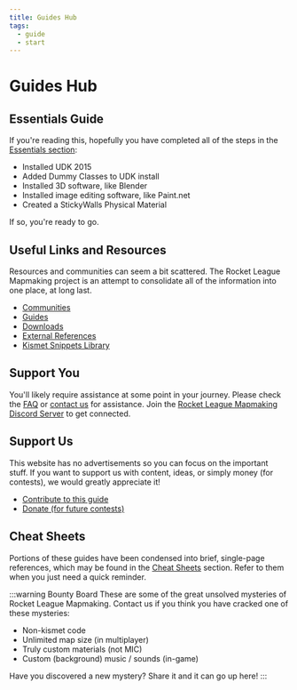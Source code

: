 ```yaml
---
title: Guides Hub
tags:
  - guide
  - start
---
```

# Guides Hub

## Essentials Guide

If you're reading this, hopefully you have completed all of the steps in the [Essentials section](../essential/index.html):

* Installed UDK 2015
* Added Dummy Classes to UDK install
* Installed 3D software, like Blender
* Installed image editing software, like Paint.net
* Created a StickyWalls Physical Material

If so, you're ready to go.

## Useful Links and Resources

Resources and communities can seem a bit scattered. The Rocket League Mapmaking project is an attempt to consolidate all of the information into one place, at long last.

* [Communities](../resources/modding_network)
* [Guides](../resources/guides)
* [Downloads](../resources/downloads)
* [External References](../resources/references)
* [Kismet Snippets Library](https://github.com/RocketLeagueMapmaking/Kismet)

## Support You

You'll likely require assistance at some point in your journey. Please check the [FAQ](../faq) or [contact us](../more/contact) for assistance. Join the [Rocket League Mapmaking Discord Server](https://discord.gg/PWu3ZWa) to get connected.

## Support Us

This website has no advertisements so you can focus on the important stuff. If you want to support us with content, ideas, or simply money (for contests), we would greatly appreciate it!
* [Contribute to this guide](../more/contribute.html#this-guide)
* [Donate (for future contests)](../more/contribute.html#financial-contribution)

## Cheat Sheets
Portions of these guides have been condensed into brief, single-page references, which may be found in the [Cheat Sheets](../cheatsheet) section. Refer to them when you just need a quick reminder.

:::warning Bounty Board
These are some of the great unsolved mysteries of Rocket League Mapmaking. Contact us if you think you have cracked one of these mysteries:
* Non-kismet code
* Unlimited map size (in multiplayer)
* Truly custom materials (not MIC)
* Custom (background) music / sounds (in-game)

Have you discovered a new mystery? Share it and it can go up here!
:::

<!-- ## Shortcuts <Badge text="beta" type="warning"/>

To save some time, you can jump to the following sections:
* [Boost](/udk/10_boost)
* [Collisions](/udk/05_collidable_collisions)
* [Dummy Assets](/udk/14_dummy_asssets)
* [KActors](/udk/18_kactors)
* [Lighting](/udk/08_lighting)
* [Map Models]()
* [Materials](/udk/07_materials)
* [Multiplayer](/multiplayer/02_playing)
* [Quick Testing](/udk/13_interlude_test)
* [Soccar setup]()
* [StickyWalls](../essential/09_sticky_walls.md)
* [Template]()
* [UDK Basics](../essential/06_udk_intro)
* [UDK Tips](owl)
* [UV Mapping](../modeling/06_uv) -->

